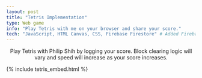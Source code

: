 ```yaml
---
layout: post
title: "Tetris Implementation"
type: Web game
info: "Play Tetris with me on your browser and share your score."
tech: "JavaScript, HTML Canvas, CSS, Firebase Firestore" # Added Firebase
---
```


<p style="text-align: center;">Play Tetris with Philip Shih by logging your score. Block clearing logic will vary and speed will increase as your score increases.</p>

{% include tetris_embed.html %}
